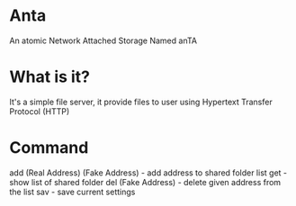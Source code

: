 # Anta
An atomic Network Attached Storage Named anTA

# What is it?
It's a simple file server, it provide files to user using Hypertext Transfer Protocol (HTTP)<br>

# Command
add (Real Address) (Fake Address) - add address to shared folder list
get - show list of shared folder
del (Fake Address) - delete given address from the list
sav - save current settings
